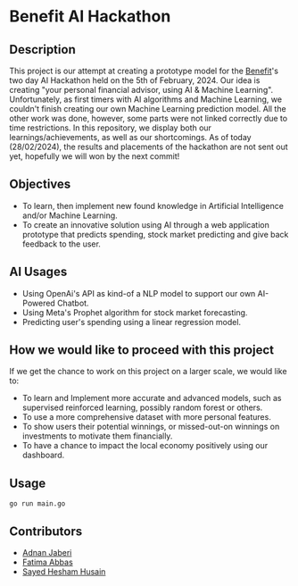 # Benefit AI Hackathon
## Description
This project is our attempt at creating a prototype model for the [Benefit](https://benefit.bh)'s two day AI Hackathon held on the 5th of February, 2024. Our idea is creating "your personal financial advisor, using AI & Machine Learning". Unfortunately, as first timers with AI algorithms  and Machine Learning, we couldn't finish creating our own Machine Learning prediction model. All the other work was done, however, some parts were not linked correctly due to time restrictions. In this repository, we display both our learnings/achievements, as well as our shortcomings. As of today (28/02/2024), the results and placements of the hackathon are not sent out yet, hopefully we will won by the next commit!

## Objectives
- To learn, then implement new found knowledge in Artificial Intelligence and/or Machine Learning.
- To create an innovative solution using AI through a web application prototype that predicts spending, stock market predicting and give back feedback to the user.

## AI Usages
- Using OpenAi's API as kind-of a NLP model to support our own AI-Powered Chatbot.
- Using Meta's Prophet algorithm for stock market forecasting.
- Predicting user's spending using a linear regression model.

## How we would like to proceed with this project
If we get the chance to work on this project on a larger scale, we would like to:
- To learn and Implement more accurate and advanced models, such as supervised reinforced learning, possibly random forest or others.
- To use a more comprehensive dataset with more personal features.
- To show users their potential winnings, or missed-out-on winnings on investments to motivate them financially.
- To have a chance to impact the local economy positively using our dashboard.

## Usage
```
go run main.go
```

## Contributors
- [Adnan Jaberi](https://github.com/TheJaberi)
- [Fatima Abbas](https://github.com/xlvk)
- [Sayed Hesham Husain](https://github.com/heshamalmosawi)
